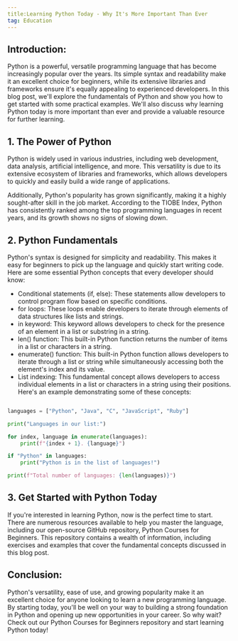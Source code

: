 ```yaml
---
title:Learning Python Today - Why It's More Important Than Ever
tag: Education
---
```


## Introduction:

Python is a powerful, versatile programming language that has become increasingly popular over the years. Its simple syntax and readability make it an excellent choice for beginners, while its extensive libraries and frameworks ensure it's equally appealing to experienced developers. In this blog post, we'll explore the fundamentals of Python and show you how to get started with some practical examples. We'll also discuss why learning Python today is more important than ever and provide a valuable resource for further learning.

## 1. The Power of Python
Python is widely used in various industries, including web development, data analysis, artificial intelligence, and more. This versatility is due to its extensive ecosystem of libraries and frameworks, which allows developers to quickly and easily build a wide range of applications.

Additionally, Python's popularity has grown significantly, making it a highly sought-after skill in the job market. According to the TIOBE Index, Python has consistently ranked among the top programming languages in recent years, and its growth shows no signs of slowing down.

## 2. Python Fundamentals
Python's syntax is designed for simplicity and readability. This makes it easy for beginners to pick up the language and quickly start writing code. Here are some essential Python concepts that every developer should know:

- Conditional statements (if, else): These statements allow developers to control program flow based on specific conditions.
- for loops: These loops enable developers to iterate through elements of data structures like lists and strings.
- in keyword: This keyword allows developers to check for the presence of an element in a list or substring in a string.
- len() function: This built-in Python function returns the number of items in a list or characters in a string.
- enumerate() function: This built-in Python function allows developers to iterate through a list or string while simultaneously accessing both the element's index and its value.
- List indexing: This fundamental concept allows developers to access individual elements in a list or characters in a string using their positions.
Here's an example demonstrating some of these concepts:

```python

languages = ["Python", "Java", "C", "JavaScript", "Ruby"]

print("Languages in our list:")

for index, language in enumerate(languages):
    print(f"{index + 1}. {language}")

if "Python" in languages:
    print("Python is in the list of languages!")

print(f"Total number of languages: {len(languages)}")

```

## 3. Get Started with Python Today
If you're interested in learning Python, now is the perfect time to start. There are numerous resources available to help you master the language, including our open-source GitHub repository, Python Courses for Beginners. This repository contains a wealth of information, including exercises and examples that cover the fundamental concepts discussed in this blog post.

## Conclusion:

Python's versatility, ease of use, and growing popularity make it an excellent choice for anyone looking to learn a new programming language. By starting today, you'll be well on your way to building a strong foundation in Python and opening up new opportunities in your career. So why wait? Check out our Python Courses for Beginners repository and start learning Python today!
